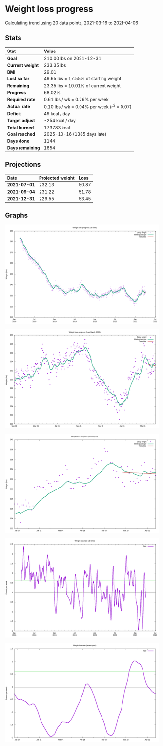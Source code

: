 # Weight loss progress

Calculating trend using 20 data points, 2021-03-16 to 2021-04-06

## Stats

Stat|Value
:-|:-
**Goal**|210.00 lbs on 2021-12-31
**Current weight**|233.35 lbs
**BMI**|29.01
**Lost so far**|49.65 lbs = 17.55% of starting weight
**Remaining**|23.35 lbs = 10.01% of current  weight
**Progress**|68.02%
**Required rate**|0.61 lbs / wk = 0.26% per week
**Actual rate**|0.10 lbs / wk = 0.04% per week  (r<sup>2</sup> = 0.07)
**Deficit**|49 kcal / day
**Target adjust**|-254 kcal / day
**Total burned**|173783 kcal
**Goal reached**|2025-10-16 (1385 days late)
**Days done**|1144
**Days remaining**|1654

## Projections

Date|Projected weight|Loss
:-|:-|:-
**2021-07-01**|232.13|50.87
**2021-09-04**|231.22|51.78
**2021-12-31**|229.55|53.45

## Graphs

![](weight-graph-alltime.png)

![](weight-graph-covid.png)

![](weight-graph-recent.png)

![](rate-graph-alltime.png)

![](rate-graph-recent.png)
